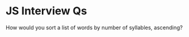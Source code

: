 # JS Interview Qs

How would you sort a list of words by number of syllables, ascending?













